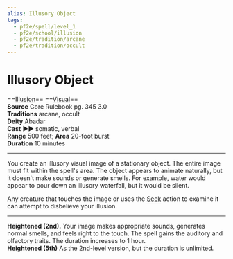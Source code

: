 ```yaml
---
alias: Illusory Object
tags:
  - pf2e/spell/level_1
  - pf2e/school/illusion
  - pf2e/tradition/arcane
  - pf2e/tradition/occult
---
```


# Illusory Object

==[Illusion](Illusion.md)== ==[Visual](Visual.md)==  
__Source__ Core Rulebook pg. 345 3.0  
**Traditions** arcane, occult  
**Deity** Abadar  
**Cast** ►► somatic, verbal  
**Range** 500 feet; **Area** 20-foot burst  
**Duration** 10 minutes

---

You create an illusory visual image of a stationary object. The entire image must fit within the spell's area. The object appears to animate naturally, but it doesn't make sounds or generate smells. For example, water would appear to pour down an illusory waterfall, but it would be silent.

Any creature that touches the image or uses the [Seek](Seek.md) action to examine it can attempt to disbelieve your illusion.

---

**Heightened (2nd).** Your image makes appropriate sounds, generates normal smells, and feels right to the touch. The spell gains the auditory and olfactory traits. The duration increases to 1 hour.  
**Heightened (5th)** As the 2nd-level version, but the duration is unlimited.
